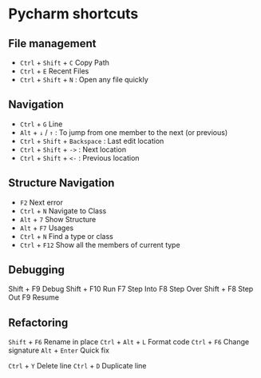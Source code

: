 # Pycharm shortcuts

## File management

- `Ctrl` + `Shift` + `C`  Copy Path 
- `Ctrl` + `E` Recent Files 
- `Ctrl` + `Shift` + `N` : Open any file quickly

## Navigation

- `Ctrl` + `G`  Line 
- `Alt` + `↓` / `↑` : To jump from one member to the next (or previous)
- `Ctrl` + `Shift` + `Backspace` : Last edit location
- `Ctrl` + `Shift` + `->` : Next location
- `Ctrl` + `Shift` + `<-` : Previous location

## Structure Navigation

- `F2`          Next error
- `Ctrl` + `N`  Navigate to Class 
- `Alt`  + `7`  Show Structure
- `Alt`  + `F7` Usages
- `Ctrl` + `N`  Find a type or class
- `Ctrl` + `F12` Show all the members of current type

## Debugging 

Shift + F9 Debug
Shift + F10 Run
F7 Step Into
F8 Step Over
Shift + F8 Step Out
F9 Resume

## Refactoring

`Shift` + `F6` Rename in place
`Ctrl` + `Alt` + `L` Format code
`Ctrl` + `F6` Change signature
`Alt` + `Enter` Quick fix

`Ctrl` + `Y`     Delete line 
`Ctrl` + `D` Duplicate line
